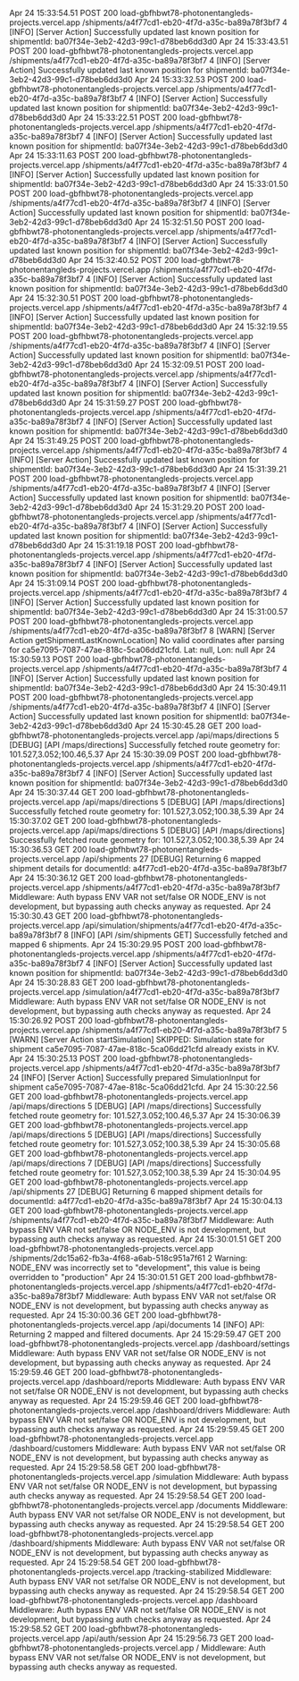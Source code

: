 
Apr 24 15:33:54.51
POST
200
load-gbfhbwt78-photonentangleds-projects.vercel.app
/shipments/a4f77cd1-eb20-4f7d-a35c-ba89a78f3bf7
4
[INFO] [Server Action] Successfully updated last known position for shipmentId: ba07f34e-3eb2-42d3-99c1-d78beb6dd3d0
Apr 24 15:33:43.51
POST
200
load-gbfhbwt78-photonentangleds-projects.vercel.app
/shipments/a4f77cd1-eb20-4f7d-a35c-ba89a78f3bf7
4
[INFO] [Server Action] Successfully updated last known position for shipmentId: ba07f34e-3eb2-42d3-99c1-d78beb6dd3d0
Apr 24 15:33:32.53
POST
200
load-gbfhbwt78-photonentangleds-projects.vercel.app
/shipments/a4f77cd1-eb20-4f7d-a35c-ba89a78f3bf7
4
[INFO] [Server Action] Successfully updated last known position for shipmentId: ba07f34e-3eb2-42d3-99c1-d78beb6dd3d0
Apr 24 15:33:22.51
POST
200
load-gbfhbwt78-photonentangleds-projects.vercel.app
/shipments/a4f77cd1-eb20-4f7d-a35c-ba89a78f3bf7
4
[INFO] [Server Action] Successfully updated last known position for shipmentId: ba07f34e-3eb2-42d3-99c1-d78beb6dd3d0
Apr 24 15:33:11.63
POST
200
load-gbfhbwt78-photonentangleds-projects.vercel.app
/shipments/a4f77cd1-eb20-4f7d-a35c-ba89a78f3bf7
4
[INFO] [Server Action] Successfully updated last known position for shipmentId: ba07f34e-3eb2-42d3-99c1-d78beb6dd3d0
Apr 24 15:33:01.50
POST
200
load-gbfhbwt78-photonentangleds-projects.vercel.app
/shipments/a4f77cd1-eb20-4f7d-a35c-ba89a78f3bf7
4
[INFO] [Server Action] Successfully updated last known position for shipmentId: ba07f34e-3eb2-42d3-99c1-d78beb6dd3d0
Apr 24 15:32:51.50
POST
200
load-gbfhbwt78-photonentangleds-projects.vercel.app
/shipments/a4f77cd1-eb20-4f7d-a35c-ba89a78f3bf7
4
[INFO] [Server Action] Successfully updated last known position for shipmentId: ba07f34e-3eb2-42d3-99c1-d78beb6dd3d0
Apr 24 15:32:40.52
POST
200
load-gbfhbwt78-photonentangleds-projects.vercel.app
/shipments/a4f77cd1-eb20-4f7d-a35c-ba89a78f3bf7
4
[INFO] [Server Action] Successfully updated last known position for shipmentId: ba07f34e-3eb2-42d3-99c1-d78beb6dd3d0
Apr 24 15:32:30.51
POST
200
load-gbfhbwt78-photonentangleds-projects.vercel.app
/shipments/a4f77cd1-eb20-4f7d-a35c-ba89a78f3bf7
4
[INFO] [Server Action] Successfully updated last known position for shipmentId: ba07f34e-3eb2-42d3-99c1-d78beb6dd3d0
Apr 24 15:32:19.55
POST
200
load-gbfhbwt78-photonentangleds-projects.vercel.app
/shipments/a4f77cd1-eb20-4f7d-a35c-ba89a78f3bf7
4
[INFO] [Server Action] Successfully updated last known position for shipmentId: ba07f34e-3eb2-42d3-99c1-d78beb6dd3d0
Apr 24 15:32:09.51
POST
200
load-gbfhbwt78-photonentangleds-projects.vercel.app
/shipments/a4f77cd1-eb20-4f7d-a35c-ba89a78f3bf7
4
[INFO] [Server Action] Successfully updated last known position for shipmentId: ba07f34e-3eb2-42d3-99c1-d78beb6dd3d0
Apr 24 15:31:59.27
POST
200
load-gbfhbwt78-photonentangleds-projects.vercel.app
/shipments/a4f77cd1-eb20-4f7d-a35c-ba89a78f3bf7
4
[INFO] [Server Action] Successfully updated last known position for shipmentId: ba07f34e-3eb2-42d3-99c1-d78beb6dd3d0
Apr 24 15:31:49.25
POST
200
load-gbfhbwt78-photonentangleds-projects.vercel.app
/shipments/a4f77cd1-eb20-4f7d-a35c-ba89a78f3bf7
4
[INFO] [Server Action] Successfully updated last known position for shipmentId: ba07f34e-3eb2-42d3-99c1-d78beb6dd3d0
Apr 24 15:31:39.21
POST
200
load-gbfhbwt78-photonentangleds-projects.vercel.app
/shipments/a4f77cd1-eb20-4f7d-a35c-ba89a78f3bf7
4
[INFO] [Server Action] Successfully updated last known position for shipmentId: ba07f34e-3eb2-42d3-99c1-d78beb6dd3d0
Apr 24 15:31:29.20
POST
200
load-gbfhbwt78-photonentangleds-projects.vercel.app
/shipments/a4f77cd1-eb20-4f7d-a35c-ba89a78f3bf7
4
[INFO] [Server Action] Successfully updated last known position for shipmentId: ba07f34e-3eb2-42d3-99c1-d78beb6dd3d0
Apr 24 15:31:19.18
POST
200
load-gbfhbwt78-photonentangleds-projects.vercel.app
/shipments/a4f77cd1-eb20-4f7d-a35c-ba89a78f3bf7
4
[INFO] [Server Action] Successfully updated last known position for shipmentId: ba07f34e-3eb2-42d3-99c1-d78beb6dd3d0
Apr 24 15:31:09.14
POST
200
load-gbfhbwt78-photonentangleds-projects.vercel.app
/shipments/a4f77cd1-eb20-4f7d-a35c-ba89a78f3bf7
4
[INFO] [Server Action] Successfully updated last known position for shipmentId: ba07f34e-3eb2-42d3-99c1-d78beb6dd3d0
Apr 24 15:31:00.57
POST
200
load-gbfhbwt78-photonentangleds-projects.vercel.app
/shipments/a4f77cd1-eb20-4f7d-a35c-ba89a78f3bf7
8
[WARN] [Server Action getShipmentLastKnownLocation] No valid coordinates after parsing for ca5e7095-7087-47ae-818c-5ca06dd21cfd. Lat: null, Lon: null
Apr 24 15:30:59.13
POST
200
load-gbfhbwt78-photonentangleds-projects.vercel.app
/shipments/a4f77cd1-eb20-4f7d-a35c-ba89a78f3bf7
4
[INFO] [Server Action] Successfully updated last known position for shipmentId: ba07f34e-3eb2-42d3-99c1-d78beb6dd3d0
Apr 24 15:30:49.11
POST
200
load-gbfhbwt78-photonentangleds-projects.vercel.app
/shipments/a4f77cd1-eb20-4f7d-a35c-ba89a78f3bf7
4
[INFO] [Server Action] Successfully updated last known position for shipmentId: ba07f34e-3eb2-42d3-99c1-d78beb6dd3d0
Apr 24 15:30:45.28
GET
200
load-gbfhbwt78-photonentangleds-projects.vercel.app
/api/maps/directions
5
[DEBUG] [API /maps/directions] Successfully fetched route geometry for: 101.527,3.052;100.46,5.37
Apr 24 15:30:39.09
POST
200
load-gbfhbwt78-photonentangleds-projects.vercel.app
/shipments/a4f77cd1-eb20-4f7d-a35c-ba89a78f3bf7
4
[INFO] [Server Action] Successfully updated last known position for shipmentId: ba07f34e-3eb2-42d3-99c1-d78beb6dd3d0
Apr 24 15:30:37.44
GET
200
load-gbfhbwt78-photonentangleds-projects.vercel.app
/api/maps/directions
5
[DEBUG] [API /maps/directions] Successfully fetched route geometry for: 101.527,3.052;100.38,5.39
Apr 24 15:30:37.02
GET
200
load-gbfhbwt78-photonentangleds-projects.vercel.app
/api/maps/directions
5
[DEBUG] [API /maps/directions] Successfully fetched route geometry for: 101.527,3.052;100.38,5.39
Apr 24 15:30:36.53
GET
200
load-gbfhbwt78-photonentangleds-projects.vercel.app
/api/shipments
27
[DEBUG] Returning 6 mapped shipment details for documentId: a4f77cd1-eb20-4f7d-a35c-ba89a78f3bf7
Apr 24 15:30:36.12
GET
200
load-gbfhbwt78-photonentangleds-projects.vercel.app
/shipments/a4f77cd1-eb20-4f7d-a35c-ba89a78f3bf7
Middleware: Auth bypass ENV VAR not set/false OR NODE_ENV is not development, but bypassing auth checks anyway as requested.
Apr 24 15:30:30.43
GET
200
load-gbfhbwt78-photonentangleds-projects.vercel.app
/api/simulation/shipments/a4f77cd1-eb20-4f7d-a35c-ba89a78f3bf7
8
[INFO] [API /sim/shipments GET] Successfully fetched and mapped 6 shipments.
Apr 24 15:30:29.95
POST
200
load-gbfhbwt78-photonentangleds-projects.vercel.app
/shipments/a4f77cd1-eb20-4f7d-a35c-ba89a78f3bf7
4
[INFO] [Server Action] Successfully updated last known position for shipmentId: ba07f34e-3eb2-42d3-99c1-d78beb6dd3d0
Apr 24 15:30:28.83
GET
200
load-gbfhbwt78-photonentangleds-projects.vercel.app
/simulation/a4f77cd1-eb20-4f7d-a35c-ba89a78f3bf7
Middleware: Auth bypass ENV VAR not set/false OR NODE_ENV is not development, but bypassing auth checks anyway as requested.
Apr 24 15:30:26.92
POST
200
load-gbfhbwt78-photonentangleds-projects.vercel.app
/shipments/a4f77cd1-eb20-4f7d-a35c-ba89a78f3bf7
5
[WARN] [Server Action startSimulation] SKIPPED: Simulation state for shipment ca5e7095-7087-47ae-818c-5ca06dd21cfd already exists in KV.
Apr 24 15:30:25.13
POST
200
load-gbfhbwt78-photonentangleds-projects.vercel.app
/shipments/a4f77cd1-eb20-4f7d-a35c-ba89a78f3bf7
24
[INFO] [Server Action] Successfully prepared SimulationInput for shipment ca5e7095-7087-47ae-818c-5ca06dd21cfd.
Apr 24 15:30:22.56
GET
200
load-gbfhbwt78-photonentangleds-projects.vercel.app
/api/maps/directions
5
[DEBUG] [API /maps/directions] Successfully fetched route geometry for: 101.527,3.052;100.46,5.37
Apr 24 15:30:06.39
GET
200
load-gbfhbwt78-photonentangleds-projects.vercel.app
/api/maps/directions
5
[DEBUG] [API /maps/directions] Successfully fetched route geometry for: 101.527,3.052;100.38,5.39
Apr 24 15:30:05.68
GET
200
load-gbfhbwt78-photonentangleds-projects.vercel.app
/api/maps/directions
7
[DEBUG] [API /maps/directions] Successfully fetched route geometry for: 101.527,3.052;100.38,5.39
Apr 24 15:30:04.95
GET
200
load-gbfhbwt78-photonentangleds-projects.vercel.app
/api/shipments
27
[DEBUG] Returning 6 mapped shipment details for documentId: a4f77cd1-eb20-4f7d-a35c-ba89a78f3bf7
Apr 24 15:30:04.13
GET
200
load-gbfhbwt78-photonentangleds-projects.vercel.app
/shipments/a4f77cd1-eb20-4f7d-a35c-ba89a78f3bf7
Middleware: Auth bypass ENV VAR not set/false OR NODE_ENV is not development, but bypassing auth checks anyway as requested.
Apr 24 15:30:01.51
GET
200
load-gbfhbwt78-photonentangleds-projects.vercel.app
/shipments/2dc15a62-fb3a-4f68-a6ab-518c951a7f61
2
Warning: NODE_ENV was incorrectly set to "development", this value is being overridden to "production"
Apr 24 15:30:01.51
GET
200
load-gbfhbwt78-photonentangleds-projects.vercel.app
/shipments/a4f77cd1-eb20-4f7d-a35c-ba89a78f3bf7
Middleware: Auth bypass ENV VAR not set/false OR NODE_ENV is not development, but bypassing auth checks anyway as requested.
Apr 24 15:30:00.36
GET
200
load-gbfhbwt78-photonentangleds-projects.vercel.app
/api/documents
14
[INFO] API: Returning 2 mapped and filtered documents.
Apr 24 15:29:59.47
GET
200
load-gbfhbwt78-photonentangleds-projects.vercel.app
/dashboard/settings
Middleware: Auth bypass ENV VAR not set/false OR NODE_ENV is not development, but bypassing auth checks anyway as requested.
Apr 24 15:29:59.46
GET
200
load-gbfhbwt78-photonentangleds-projects.vercel.app
/dashboard/reports
Middleware: Auth bypass ENV VAR not set/false OR NODE_ENV is not development, but bypassing auth checks anyway as requested.
Apr 24 15:29:59.46
GET
200
load-gbfhbwt78-photonentangleds-projects.vercel.app
/dashboard/drivers
Middleware: Auth bypass ENV VAR not set/false OR NODE_ENV is not development, but bypassing auth checks anyway as requested.
Apr 24 15:29:59.45
GET
200
load-gbfhbwt78-photonentangleds-projects.vercel.app
/dashboard/customers
Middleware: Auth bypass ENV VAR not set/false OR NODE_ENV is not development, but bypassing auth checks anyway as requested.
Apr 24 15:29:58.58
GET
200
load-gbfhbwt78-photonentangleds-projects.vercel.app
/simulation
Middleware: Auth bypass ENV VAR not set/false OR NODE_ENV is not development, but bypassing auth checks anyway as requested.
Apr 24 15:29:58.54
GET
200
load-gbfhbwt78-photonentangleds-projects.vercel.app
/documents
Middleware: Auth bypass ENV VAR not set/false OR NODE_ENV is not development, but bypassing auth checks anyway as requested.
Apr 24 15:29:58.54
GET
200
load-gbfhbwt78-photonentangleds-projects.vercel.app
/dashboard/shipments
Middleware: Auth bypass ENV VAR not set/false OR NODE_ENV is not development, but bypassing auth checks anyway as requested.
Apr 24 15:29:58.54
GET
200
load-gbfhbwt78-photonentangleds-projects.vercel.app
/tracking-stabilized
Middleware: Auth bypass ENV VAR not set/false OR NODE_ENV is not development, but bypassing auth checks anyway as requested.
Apr 24 15:29:58.54
GET
200
load-gbfhbwt78-photonentangleds-projects.vercel.app
/dashboard
Middleware: Auth bypass ENV VAR not set/false OR NODE_ENV is not development, but bypassing auth checks anyway as requested.
Apr 24 15:29:58.52
GET
200
load-gbfhbwt78-photonentangleds-projects.vercel.app
/api/auth/session
Apr 24 15:29:56.73
GET
200
load-gbfhbwt78-photonentangleds-projects.vercel.app
/
Middleware: Auth bypass ENV VAR not set/false OR NODE_ENV is not development, but bypassing auth checks anyway as requested.
